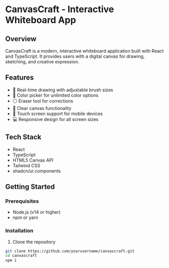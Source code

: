# CanvasCraft - Interactive Whiteboard App

## Overview
CanvasCraft is a modern, interactive whiteboard application built with React and TypeScript. It provides users with a digital canvas for drawing, sketching, and creative expression.

## Features
- 🎨 Real-time drawing with adjustable brush sizes
- 🌈 Color picker for unlimited color options
- ⚪ Eraser tool for corrections
- 🔄 Clear canvas functionality
- 📱 Touch screen support for mobile devices
- 💻 Responsive design for all screen sizes

## Tech Stack
- React
- TypeScript
- HTML5 Canvas API
- Tailwind CSS
- shadcn/ui components

## Getting Started

### Prerequisites
- Node.js (v14 or higher)
- npm or yarn

### Installation
1. Clone the repository
```bash
git clone https://github.com/yourusername/canvascraft.git
cd canvascraft
npm i 
